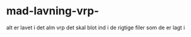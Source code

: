 # mad-lavning-vrp-
alt er lavet i det alm vrp det skal blot ind i de rigtige filer som de er lagt i 
